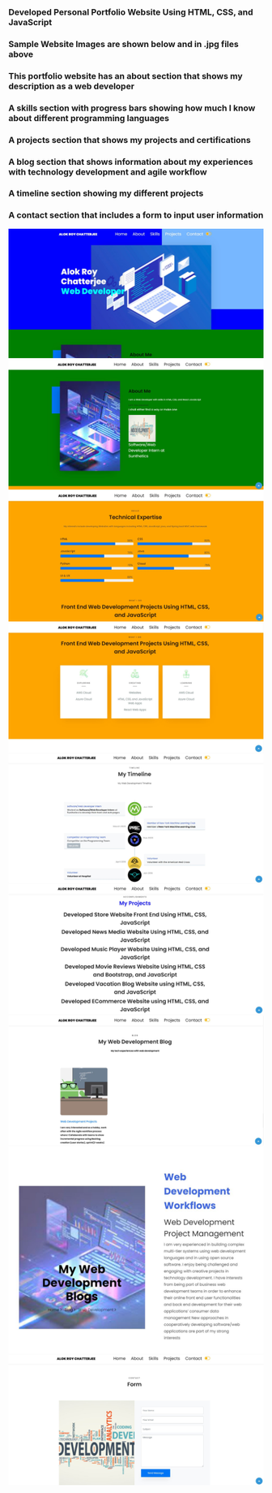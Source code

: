 ### Developed Personal Portfolio Website Using HTML, CSS, and JavaScript ###
### Sample Website Images are shown below and in .jpg files above
### This portfolio website has an about section that shows my description as a web developer ###
### A skills section with progress bars showing how much I know about different programming languages ###
### A projects section that shows my projects and certifications 
### A blog section that shows information about my experiences with technology development and agile workflow ###
### A timeline section showing my different projects 
### A contact section that includes a form to input user information
![](homepage.JPG)
![](page2.JPG)
![](page3.JPG)
![](page4.JPG)
![](page5.JPG)
![](page6.JPG)
![](page7.JPG)
![](page8.JPG)
![](page9.JPG)
